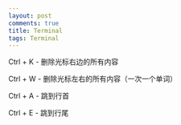 ```yaml
---
layout: post
comments: true
title: Terminal
tags: Terminal
---
```


Ctrl + K - 删除光标右边的所有内容

Ctrl + W - 删除光标左右的所有内容（一次一个单词）

Ctrl + A - 跳到行首

Ctrl + E - 跳到行尾


